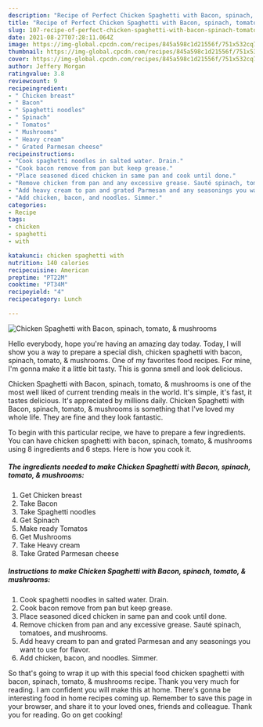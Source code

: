 ```yaml
---
description: "Recipe of Perfect Chicken Spaghetti with Bacon, spinach, tomato, & mushrooms"
title: "Recipe of Perfect Chicken Spaghetti with Bacon, spinach, tomato, & mushrooms"
slug: 107-recipe-of-perfect-chicken-spaghetti-with-bacon-spinach-tomato-and-amp-mushrooms
date: 2021-08-27T07:28:11.064Z
image: https://img-global.cpcdn.com/recipes/845a598c1d21556f/751x532cq70/chicken-spaghetti-with-bacon-spinach-tomato-mushrooms-recipe-main-photo.jpg
thumbnail: https://img-global.cpcdn.com/recipes/845a598c1d21556f/751x532cq70/chicken-spaghetti-with-bacon-spinach-tomato-mushrooms-recipe-main-photo.jpg
cover: https://img-global.cpcdn.com/recipes/845a598c1d21556f/751x532cq70/chicken-spaghetti-with-bacon-spinach-tomato-mushrooms-recipe-main-photo.jpg
author: Jeffery Morgan
ratingvalue: 3.8
reviewcount: 9
recipeingredient:
- " Chicken breast"
- " Bacon"
- " Spaghetti noodles"
- " Spinach"
- " Tomatos"
- " Mushrooms"
- " Heavy cream"
- " Grated Parmesan cheese"
recipeinstructions:
- "Cook spaghetti noodles in salted water. Drain."
- "Cook bacon remove from pan but keep grease."
- "Place seasoned diced chicken in same pan and cook until done."
- "Remove chicken from pan and any excessive grease. Sauté spinach, tomatoes, and mushrooms."
- "Add heavy cream to pan and grated Parmesan and any seasonings you want to use for flavor."
- "Add chicken, bacon, and noodles. Simmer."
categories:
- Recipe
tags:
- chicken
- spaghetti
- with

katakunci: chicken spaghetti with 
nutrition: 140 calories
recipecuisine: American
preptime: "PT22M"
cooktime: "PT34M"
recipeyield: "4"
recipecategory: Lunch

---
```



![Chicken Spaghetti with Bacon, spinach, tomato, &amp; mushrooms](https://img-global.cpcdn.com/recipes/845a598c1d21556f/751x532cq70/chicken-spaghetti-with-bacon-spinach-tomato-mushrooms-recipe-main-photo.jpg)

Hello everybody, hope you're having an amazing day today. Today, I will show you a way to prepare a special dish, chicken spaghetti with bacon, spinach, tomato, &amp; mushrooms. One of my favorites food recipes. For mine, I'm gonna make it a little bit tasty. This is gonna smell and look delicious.

Chicken Spaghetti with Bacon, spinach, tomato, &amp; mushrooms is one of the most well liked of current trending meals in the world. It's simple, it's fast, it tastes delicious. It's appreciated by millions daily. Chicken Spaghetti with Bacon, spinach, tomato, &amp; mushrooms is something that I've loved my whole life. They are fine and they look fantastic.




To begin with this particular recipe, we have to prepare a few ingredients. You can have chicken spaghetti with bacon, spinach, tomato, &amp; mushrooms using 8 ingredients and 6 steps. Here is how you cook it.

<!--inarticleads1-->

##### The ingredients needed to make Chicken Spaghetti with Bacon, spinach, tomato, &amp; mushrooms:

1. Get  Chicken breast
1. Take  Bacon
1. Take  Spaghetti noodles
1. Get  Spinach
1. Make ready  Tomatos
1. Get  Mushrooms
1. Take  Heavy cream
1. Take  Grated Parmesan cheese




<!--inarticleads2-->

##### Instructions to make Chicken Spaghetti with Bacon, spinach, tomato, &amp; mushrooms:

1. Cook spaghetti noodles in salted water. Drain.
1. Cook bacon remove from pan but keep grease.
1. Place seasoned diced chicken in same pan and cook until done.
1. Remove chicken from pan and any excessive grease. Sauté spinach, tomatoes, and mushrooms.
1. Add heavy cream to pan and grated Parmesan and any seasonings you want to use for flavor.
1. Add chicken, bacon, and noodles. Simmer.




So that's going to wrap it up with this special food chicken spaghetti with bacon, spinach, tomato, &amp; mushrooms recipe. Thank you very much for reading. I am confident you will make this at home. There's gonna be interesting food in home recipes coming up. Remember to save this page in your browser, and share it to your loved ones, friends and colleague. Thank you for reading. Go on get cooking!
